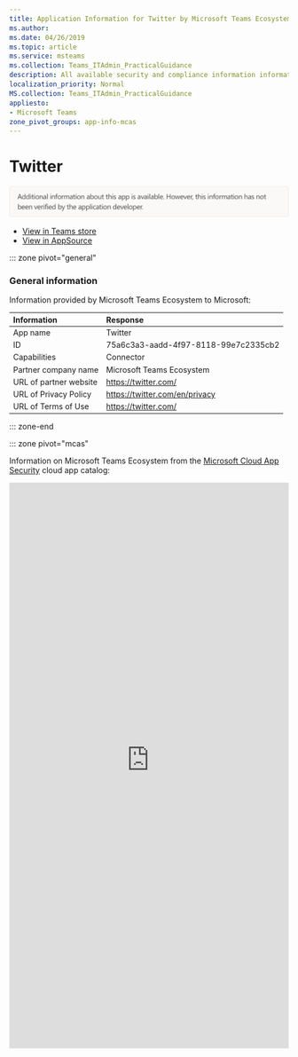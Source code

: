 ```yaml
---
title: Application Information for Twitter by Microsoft Teams Ecosystem
ms.author: 
ms.date: 04/26/2019
ms.topic: article
ms.service: msteams
ms.collection: Teams_ITAdmin_PracticalGuidance
description: All available security and compliance information information for Twitter, its data handling policies, its Microsoft Cloud App Security app catalog information, and security/compliance information in the CSA STAR registry.
localization_priority: Normal
MS.collection: Teams_ITAdmin_PracticalGuidance
appliesto:
- Microsoft Teams
zone_pivot_groups: app-info-mcas
---
```

# Twitter


<img alt="Non-attested image" src="./images/unattested.png" width="650"/>

* <a href="https://teams.microsoft.com/l/app/75a6c3a3-aadd-4f97-8118-99e7c2335cb2" target="_blank">View in Teams store</a>
* <a href="https://appsource.microsoft.com/en-us/product/office/WA104381549" target="_blank">View in AppSource</a>

::: zone pivot="general"

### General information

Information provided by Microsoft Teams Ecosystem to Microsoft:

| **Information** | **Response** |
|:----------------|:-------------|
| App name | Twitter |
| ID | 75a6c3a3-aadd-4f97-8118-99e7c2335cb2 |
| Capabilities | Connector |
| Partner company name | Microsoft Teams Ecosystem |
| URL of partner website | <https://twitter.com/> |
| URL of Privacy Policy | <https://twitter.com/en/privacy> |
| URL of Terms of Use | <https://twitter.com/> |

::: zone-end


::: zone pivot="mcas"

Information on Microsoft Teams Ecosystem from the [Microsoft Cloud App Security](https://www.microsoft.com/en-us/enterprise-mobility-security/cloud-app-security) cloud app catalog:

<iframe height='1020' title='Microsoft Cloud App Security Information' src='https://3ca685143b5b46b4b0e5266dadf2e97c.codepen.website/#/dashboard/12127' frameborder='no'  style='width: 100%;'>

<a href="https://3ca685143b5b46b4b0e5266dadf2e97c.codepen.website/#/dashboard/12127" target="_blank">View in a new tab</a>

::: zone-end

